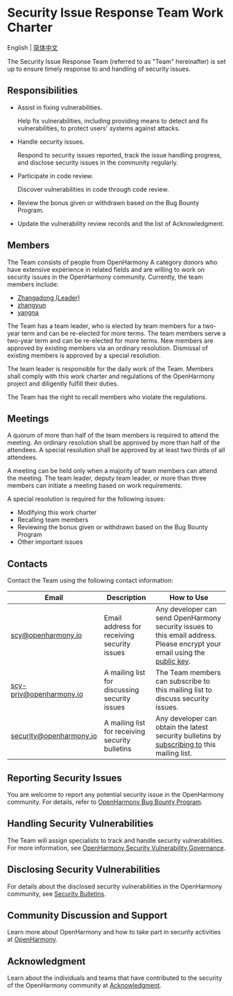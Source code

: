 # Security Issue Response Team Work Charter

English | [简体中文](./README.md)

The Security Issue Response Team (referred to as "Team" hereinafter) is set up to ensure timely response to and handling of security issues.


## Responsibilities

+ Assist in fixing vulnerabilities.

  Help fix vulnerabilities, including providing means to detect and fix vulnerabilities, to protect users' systems against attacks.

+ Handle security issues.

  Respond to security issues reported, track the issue handling progress, and disclose security issues in the community regularly.

+ Participate in code review.

  Discover vulnerabilities in code through code review.

+ Review the bonus given or withdrawn based on the Bug Bounty Program.

+ Update the vulnerability review records and the list of Acknowledgment.

## Members

The Team consists of people from OpenHarmony A category donors who have extensive experience in related fields and are willing to work on security issues in the OpenHarmony community. Currently, the team members include:

+ [Zhangadong (Leader)](https://gitee.com/zhangadong)
+ [zhangyun](https://gitee.com/zhangyun761)
+ [yangna](https://gitee.com/xiaoyang1210)

The Team has a team leader, who is elected by team members for a two-year term and can be re-elected for more terms. The team members serve a two-year term and can be re-elected for more terms. New members are approved by existing members via an ordinary resolution. Dismissal of existing members is approved by a special resolution.

The team leader is responsible for the daily work of the Team. Members shall comply with this work charter and regulations of the OpenHarmony project and diligently fulfill their duties. 

The Team has the right to recall members who violate the regulations.

## Meetings

A quorum of more than half of the team members is required to attend the meeting. An ordinary resolution shall be approved by more than half of the attendees. A special resolution shall be approved by at least two thirds of all attendees.

A meeting can be held only when a majority of team members can attend the meeting. The team leader, deputy team leader, or more than three members can initiate a meeting based on work requirements.

A special resolution is required for the following issues:
- Modifying this work charter
- Recalling team members
- Reviewing the bonus given or withdrawn based on the Bug Bounty Program
- Other important issues



## Contacts

Contact the Team using the following contact information:

| Email                            | Description   | How to Use                                                      |
| -------------------------------------- | ------- | ------------------------------------------------------------ |
| scy@openharmony.io                 | Email address for receiving security issues| Any developer can send OpenHarmony security issues to this email address. Please encrypt your email using the [public key](/publicKey/Scy-OpenHarmony_publickey.asc).|
| scy-priv@openharmony.io            | A mailing list for discussing security issues| The Team members can subscribe to this mailing list to discuss security issues.|
| security@openharmony.io            | A mailing list for receiving security bulletins| Any developer can obtain the latest security bulletins by [subscribing to](https://lists.openatom.io/postorius/lists/security.openharmony.io) this mailing list.    |

## Reporting Security Issues

You are welcome to report any potential security issue in the OpenHarmony community. For details, refer to [OpenHarmony Bug Bounty Program](/en/security-process/rewards_program.md).

## Handling Security Vulnerabilities

The Team will assign specialists to track and handle security vulnerabilities. For more information, see [OpenHarmony Security Vulnerability Governance](/en/security-process/README.md).

## Disclosing Security Vulnerabilities

For details about the disclosed security vulnerabilities in the OpenHarmony community, see [Security Bulletins](/en/security-process/security-disclosure.md).

## Community Discussion and Support

Learn more about OpenHarmony and how to take part in security activities at [OpenHarmony](https://gitee.com/openharmony).

## Acknowledgment

Learn about the individuals and teams that have contributed to the security of the OpenHarmony community at [Acknowledgment](/en/security-process/Acknowledgement.md).
